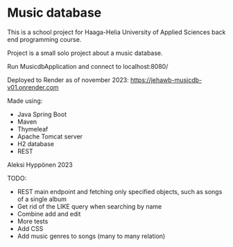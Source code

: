 # Music database

This is a school project for Haaga-Helia University of Applied Sciences back end programming course.

Project is a small solo project about a music database.

Run MusicdbApplication and connect to localhost:8080/

Deployed to Render as of november 2023: https://jehawb-musicdb-v01.onrender.com

Made using:
- Java Spring Boot
- Maven
- Thymeleaf
- Apache Tomcat server
- H2 database
- REST

Aleksi Hyppönen 2023

TODO:
- REST main endpoint and fetching only specified objects, such as songs of a single album
- Get rid of the LIKE query when searching by name
- Combine add and edit
- More tests
- Add CSS
- Add music genres to songs (many to many relation)
